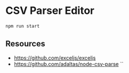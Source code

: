 # CSV Parser Editor

    npm run start


## Resources

- https://github.com/exceljs/exceljs
- https://github.com/adaltas/node-csv-parse
``
